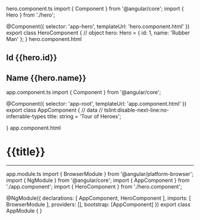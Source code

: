 hero.component.ts
import { Component } from '@angular/core';
import { Hero } from './hero';

@Component({
    selector: 'app-hero',
    templateUrl: 'hero.component.html'
})
export class HeroComponent {
    // object
    hero: Hero = {
        id: 1,
        name: 'Rubber Man'
    };
}
hero.component.html
<div>
  <h2>Id {{hero.id}}</h2>
  <h2>Name {{hero.name}}</h2>
</div>

app.component.ts
import { Component } from '@angular/core';


@Component({
  selector: 'app-root',
  templateUrl: 'app.component.html'
})
export class AppComponent {
  // data
  // tslint:disable-next-line:no-inferrable-types
  title: string = 'Tour of Heroes';

}
app.component.html
<div>
  <h1>{{title}}</h1>
  <hr/>
 <app-hero></app-hero>
</div>

app.module.ts
import { BrowserModule } from '@angular/platform-browser';
import { NgModule } from '@angular/core';
import { AppComponent } from './app.component';
import { HeroComponent } from './hero.component';

@NgModule({
  declarations: [
    AppComponent, HeroComponent
  ],
  imports: [
    BrowserModule
  ],
  providers: [],
  bootstrap: [AppComponent]
})
export class AppModule { }